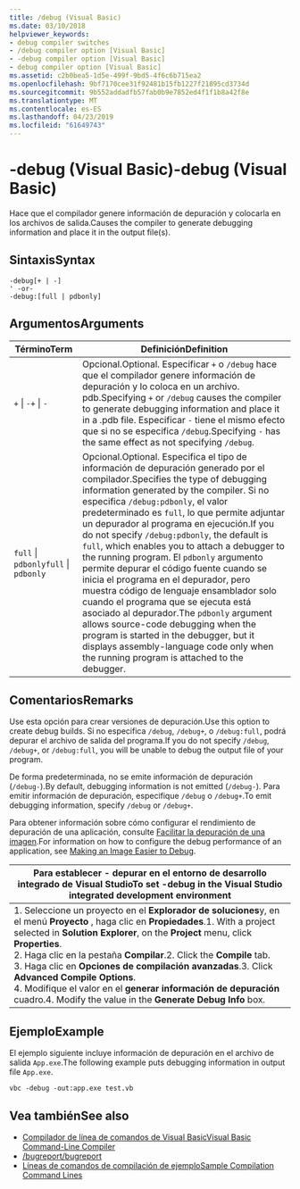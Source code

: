 ```yaml
---
title: /debug (Visual Basic)
ms.date: 03/10/2018
helpviewer_keywords:
- debug compiler switches
- /debug compiler option [Visual Basic]
- -debug compiler option [Visual Basic]
- debug compiler option [Visual Basic]
ms.assetid: c2b0bea5-1d5e-499f-9bd5-4f6c6b715ea2
ms.openlocfilehash: 9bf7170cee31f92481b15fb1227f21895cd3734d
ms.sourcegitcommit: 9b552addadfb57fab0b9e7852ed4f1f1b8a42f8e
ms.translationtype: MT
ms.contentlocale: es-ES
ms.lasthandoff: 04/23/2019
ms.locfileid: "61649743"
---
```

# <a name="-debug-visual-basic"></a><span data-ttu-id="7d5c5-102">-debug (Visual Basic)</span><span class="sxs-lookup"><span data-stu-id="7d5c5-102">-debug (Visual Basic)</span></span>
<span data-ttu-id="7d5c5-103">Hace que el compilador genere información de depuración y colocarla en los archivos de salida.</span><span class="sxs-lookup"><span data-stu-id="7d5c5-103">Causes the compiler to generate debugging information and place it in the output file(s).</span></span>  
  
## <a name="syntax"></a><span data-ttu-id="7d5c5-104">Sintaxis</span><span class="sxs-lookup"><span data-stu-id="7d5c5-104">Syntax</span></span>  
  
```  
-debug[+ | -]  
' -or-  
-debug:[full | pdbonly]  
```  
  
## <a name="arguments"></a><span data-ttu-id="7d5c5-105">Argumentos</span><span class="sxs-lookup"><span data-stu-id="7d5c5-105">Arguments</span></span>  
  
|<span data-ttu-id="7d5c5-106">Término</span><span class="sxs-lookup"><span data-stu-id="7d5c5-106">Term</span></span>|<span data-ttu-id="7d5c5-107">Definición</span><span class="sxs-lookup"><span data-stu-id="7d5c5-107">Definition</span></span>|  
|---|---|  
|<span data-ttu-id="7d5c5-108">`+` &#124; `-`</span><span class="sxs-lookup"><span data-stu-id="7d5c5-108">`+` &#124; `-`</span></span>|<span data-ttu-id="7d5c5-109">Opcional.</span><span class="sxs-lookup"><span data-stu-id="7d5c5-109">Optional.</span></span> <span data-ttu-id="7d5c5-110">Especificar `+` o `/debug` hace que el compilador genere información de depuración y lo coloca en un archivo. pdb.</span><span class="sxs-lookup"><span data-stu-id="7d5c5-110">Specifying `+` or `/debug` causes the compiler to generate debugging information and place it in a .pdb file.</span></span> <span data-ttu-id="7d5c5-111">Especificar `-` tiene el mismo efecto que si no se especifica `/debug`.</span><span class="sxs-lookup"><span data-stu-id="7d5c5-111">Specifying `-` has the same effect as not specifying `/debug`.</span></span>|  
|<span data-ttu-id="7d5c5-112">`full` &#124; `pdbonly`</span><span class="sxs-lookup"><span data-stu-id="7d5c5-112">`full` &#124; `pdbonly`</span></span>|<span data-ttu-id="7d5c5-113">Opcional.</span><span class="sxs-lookup"><span data-stu-id="7d5c5-113">Optional.</span></span> <span data-ttu-id="7d5c5-114">Especifica el tipo de información de depuración generado por el compilador.</span><span class="sxs-lookup"><span data-stu-id="7d5c5-114">Specifies the type of debugging information generated by the compiler.</span></span> <span data-ttu-id="7d5c5-115">Si no especifica `/debug:pdbonly`, el valor predeterminado es `full`, lo que permite adjuntar un depurador al programa en ejecución.</span><span class="sxs-lookup"><span data-stu-id="7d5c5-115">If you do not specify `/debug:pdbonly`, the default is `full`, which enables you to attach a debugger to the running program.</span></span> <span data-ttu-id="7d5c5-116">El `pdbonly` argumento permite depurar el código fuente cuando se inicia el programa en el depurador, pero muestra código de lenguaje ensamblador solo cuando el programa que se ejecuta está asociado al depurador.</span><span class="sxs-lookup"><span data-stu-id="7d5c5-116">The `pdbonly` argument allows source-code debugging when the program is started in the debugger, but it displays assembly-language code only when the running program is attached to the debugger.</span></span>|  
  
## <a name="remarks"></a><span data-ttu-id="7d5c5-117">Comentarios</span><span class="sxs-lookup"><span data-stu-id="7d5c5-117">Remarks</span></span>  
 <span data-ttu-id="7d5c5-118">Use esta opción para crear versiones de depuración.</span><span class="sxs-lookup"><span data-stu-id="7d5c5-118">Use this option to create debug builds.</span></span> <span data-ttu-id="7d5c5-119">Si no especifica `/debug`, `/debug+`, o `/debug:full`, podrá depurar el archivo de salida del programa.</span><span class="sxs-lookup"><span data-stu-id="7d5c5-119">If you do not specify `/debug`, `/debug+`, or `/debug:full`, you will be unable to debug the output file of your program.</span></span>  
  
 <span data-ttu-id="7d5c5-120">De forma predeterminada, no se emite información de depuración (`/debug-`).</span><span class="sxs-lookup"><span data-stu-id="7d5c5-120">By default, debugging information is not emitted (`/debug-`).</span></span> <span data-ttu-id="7d5c5-121">Para emitir información de depuración, especifique `/debug` o `/debug+`.</span><span class="sxs-lookup"><span data-stu-id="7d5c5-121">To emit debugging information, specify `/debug` or `/debug+`.</span></span>  
  
 <span data-ttu-id="7d5c5-122">Para obtener información sobre cómo configurar el rendimiento de depuración de una aplicación, consulte [Facilitar la depuración de una imagen](../../../framework/debug-trace-profile/making-an-image-easier-to-debug.md).</span><span class="sxs-lookup"><span data-stu-id="7d5c5-122">For information on how to configure the debug performance of an application, see [Making an Image Easier to Debug](../../../framework/debug-trace-profile/making-an-image-easier-to-debug.md).</span></span>  
  
|<span data-ttu-id="7d5c5-123">Para establecer - depurar en el entorno de desarrollo integrado de Visual Studio</span><span class="sxs-lookup"><span data-stu-id="7d5c5-123">To set -debug in the Visual Studio integrated development environment</span></span>|  
|---|  
|<span data-ttu-id="7d5c5-124">1.  Seleccione un proyecto en el **Explorador de soluciones**y, en el menú **Proyecto** , haga clic en **Propiedades**.</span><span class="sxs-lookup"><span data-stu-id="7d5c5-124">1.  With a project selected in **Solution Explorer**, on the **Project** menu, click **Properties**.</span></span> <br /><span data-ttu-id="7d5c5-125">2.  Haga clic en la pestaña **Compilar**.</span><span class="sxs-lookup"><span data-stu-id="7d5c5-125">2.  Click the **Compile** tab.</span></span><br /><span data-ttu-id="7d5c5-126">3.  Haga clic en **Opciones de compilación avanzadas**.</span><span class="sxs-lookup"><span data-stu-id="7d5c5-126">3.  Click **Advanced Compile Options**.</span></span><br /><span data-ttu-id="7d5c5-127">4.  Modifique el valor en el **generar información de depuración** cuadro.</span><span class="sxs-lookup"><span data-stu-id="7d5c5-127">4.  Modify the value in the **Generate Debug Info** box.</span></span>|  
  
## <a name="example"></a><span data-ttu-id="7d5c5-128">Ejemplo</span><span class="sxs-lookup"><span data-stu-id="7d5c5-128">Example</span></span>  
 <span data-ttu-id="7d5c5-129">El ejemplo siguiente incluye información de depuración en el archivo de salida `App.exe`.</span><span class="sxs-lookup"><span data-stu-id="7d5c5-129">The following example puts debugging information in output file `App.exe`.</span></span>  
  
```  
vbc -debug -out:app.exe test.vb  
```  
  
## <a name="see-also"></a><span data-ttu-id="7d5c5-130">Vea también</span><span class="sxs-lookup"><span data-stu-id="7d5c5-130">See also</span></span>

- [<span data-ttu-id="7d5c5-131">Compilador de línea de comandos de Visual Basic</span><span class="sxs-lookup"><span data-stu-id="7d5c5-131">Visual Basic Command-Line Compiler</span></span>](../../../visual-basic/reference/command-line-compiler/index.md)
- [<span data-ttu-id="7d5c5-132">/bugreport</span><span class="sxs-lookup"><span data-stu-id="7d5c5-132">/bugreport</span></span>](../../../visual-basic/reference/command-line-compiler/bugreport.md)
- [<span data-ttu-id="7d5c5-133">Líneas de comandos de compilación de ejemplo</span><span class="sxs-lookup"><span data-stu-id="7d5c5-133">Sample Compilation Command Lines</span></span>](../../../visual-basic/reference/command-line-compiler/sample-compilation-command-lines.md)
